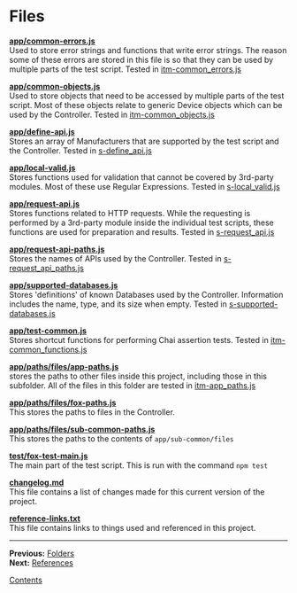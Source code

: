# Files

**[app/common-errors.js](../app/common-errors.js)**  
Used to store error strings and functions that write error strings. The reason some of these errors are stored in this file is so that they can be used by multiple parts of the test script. Tested in [itm-common_errors.js](../test-parts/part-a-common_data/items/itm-common_errors.js)

**[app/common-objects.js](../app/common-objects.js)**  
Used to store objects that need to be accessed by multiple parts of the test script. Most of these objects relate to generic Device objects which can be used by the Controller. Tested in [itm-common_objects.js](../test-parts/part-a-common_data/items/itm-common_objects.js)

**[app/define-api.js](../app/define-api.js)**  
Stores an array of Manufacturers that are supported by the test script and the Controller. Tested in [s-define_api.js](../test-parts/part-c-internal_scripts/scripts/s-define_api.js)

**[app/local-valid.js](../app/local-valid.js)**  
Stores functions used for validation that cannot be covered by 3rd-party modules. Most of these use Regular Expressions. Tested in [s-local_valid.js](../test-parts/part-c-internal_scripts/scripts/s-local_valid.js)

**[app/request-api.js](../app/request-api.js)**  
Stores functions related to HTTP requests. While the requesting is performed by a 3rd-party module inside the individual test scripts, these functions are used for preparation and results. Tested in [s-request_api.js](../test-parts/part-c-internal_scripts/scripts/s-request_api.js)

**[app/request-api-paths.js](../app/request-api-paths.js)**  
Stores the names of APIs used by the Controller. Tested in [s-request_api_paths.js](../test-parts/part-c-internal_scripts/scripts/s-request_api_paths.js)

**[app/supported-databases.js](../app/supported-databases.js)**  
Stores 'definitions' of known Databases used by the Controller. Information includes the name, type, and its size when empty. Tested in [s-supported-databases.js](../test-parts/part-c-internal_scripts/scripts/s-supported-databases.js)

**[app/test-common.js](../app/test-common.js)**  
Stores shortcut functions for performing Chai assertion tests. Tested in [itm-common_functions.js](../test-parts/part-a-common_data/items/itm-common_functions.js)

**[app/paths/files/app-paths.js](../app/paths/files/app-paths.js)**  
stores the paths to other files inside this project, including those in this subfolder. All of the files in this folder are tested in [itm-app_paths.js](../test-parts/part-a-common_data/items/itm-app_paths.js)

**[app/paths/files/fox-paths.js](../app/paths/files/fox-paths.js)**  
This stores the paths to files in the Controller.

**[app/paths/files/sub-common-paths.js](../app/paths/files/sub-common-paths.js)**  
This stores the paths to the contents of `app/sub-common/files`

**[test/fox-test-main.js](../test/fox-test-main.js)**  
The main part of the test script. This is run with the command `npm test`

**[changelog.md](../changelog.md)**  
This file contains a list of changes made for this current version of the project.

**[reference-links.txt](../reference-links.txt)**  
This file contains links to things used  and referenced in this project.

---

**Previous:** [Folders](./folders.md)  
**Next:** [References](./references.md)

[Contents](./readme.md)
